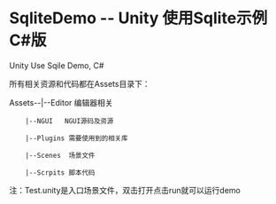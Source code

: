 # SqliteDemo -- Unity 使用Sqlite示例C#版

Unity Use Sqile Demo, C#

所有相关资源和代码都在Assets目录下：

Assets--|--Editor 编辑器相关

        |--NGUI   NGUI源码及资源

        |--Plugins 需要使用到的相关库

        |--Scenes  场景文件

        |--Scrpits 脚本代码

注：Test.unity是入口场景文件，双击打开点击run就可以运行demo
